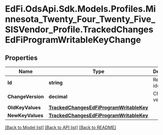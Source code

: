 # EdFi.OdsApi.Sdk.Models.Profiles.Minnesota_Twenty_Four_Twenty_Five_SISVendor_Profile.TrackedChangesEdFiProgramWritableKeyChange

## Properties

Name | Type | Description | Notes
------------ | ------------- | ------------- | -------------
**Id** | **string** | Resource identifier | [optional] 
**ChangeVersion** | **decimal** | Change version | [optional] 
**OldKeyValues** | [**TrackedChangesEdFiProgramWritableKey**](TrackedChangesEdFiProgramWritableKey.md) |  | [optional] 
**NewKeyValues** | [**TrackedChangesEdFiProgramWritableKey**](TrackedChangesEdFiProgramWritableKey.md) |  | [optional] 

[[Back to Model list]](../README.md#documentation-for-models) [[Back to API list]](../README.md#documentation-for-api-endpoints) [[Back to README]](../README.md)

